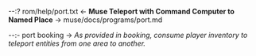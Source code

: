 --:? rom/help/port.txt <- **Muse Teleport with Command Computer to Named Place** -> muse/docs/programs/port.md    

--:- port booking -> _As provided in booking, consume player inventory to teleport entities from one area to another._  